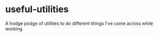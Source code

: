 # useful-utilities
A hodge podge of utilities to do different things I've come across while working.
